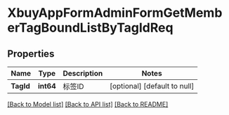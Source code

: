 # XbuyAppFormAdminFormGetMemberTagBoundListByTagIdReq

## Properties
Name | Type | Description | Notes
------------ | ------------- | ------------- | -------------
**TagId** | **int64** | 标签ID | [optional] [default to null]

[[Back to Model list]](../README.md#documentation-for-models) [[Back to API list]](../README.md#documentation-for-api-endpoints) [[Back to README]](../README.md)

